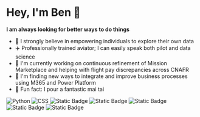 # Hey, I'm Ben 👋

**I am always looking for better ways to do things**

- 💬 I strongly believe in empowering individuals to explore their own data
- ✈️ Professionally trained aviator; I can easily speak both pilot and data science
- 🔭 I'm currently working on continuous refinement of Mission Marketplace and helping with flight pay discrepancies across CNAFR
- 🌱 I'm finding new ways to integrate and improve business processes using M365 and Power Platform
- 🍹 Fun fact: I pour a fantastic mai tai 

![Python](https://img.shields.io/badge/Code-Python-informational?style=flat&logo=python&color=3776AB)
![CSS](https://img.shields.io/badge/Code-CSS-black?logo=css)
![Static Badge](https://img.shields.io/badge/Power_Platform-Dataverse-green)
![Static Badge](https://img.shields.io/badge/Power_Platform-Power_Apps-green)
![Static Badge](https://img.shields.io/badge/Power_Platform-Power_BI-green)
![Static Badge](https://img.shields.io/badge/Power_Platform-Power_Automate-green)
![Static Badge](https://img.shields.io/badge/M365-Excel-green)


<!--
**bengum/bengum** is a ✨ _special_ ✨ repository because its `README.md` (this file) appears on your GitHub profile.

Here are some ideas to get you started:

- 🔭 I’m currently working on ...
- 🌱 I’m currently learning ...
- 👯 I’m looking to collaborate on ...
- 🤔 I’m looking for help with ...
- 💬 Ask me about ...
- 📫 How to reach me: ...
- 😄 Pronouns: ...
- ⚡ Fun fact: ...
-->
